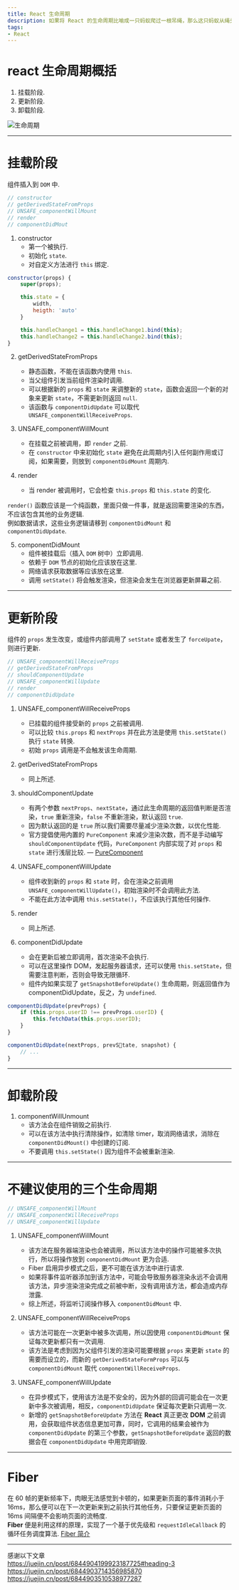 ```yaml
---
title: React 生命周期
description: 如果将 React 的生命周期比喻成一只蚂蚁爬过一根吊绳，那么这只蚂蚁从绳头爬到绳尾，就会依次触动不同的卡片挂钩.
tags:
- React
---
```


# react 生命周期概括

1. 挂载阶段.<br>
2. 更新阶段.<br>
3. 卸载阶段.<br>

![生命周期](https://z3.ax1x.com/2021/06/02/2MQ8Nd.png)

***

# 挂载阶段

组件插入到 `DOM` 中.

```js
// constructor
// getDerivedStateFromProps
// UNSAFE_componentWillMount
// render
// componentDidMout
```

1. constructor
    - 第一个被执行.
    - 初始化 `state`.
    - 对自定义方法进行 `this` 绑定.
```js
constructor(props) {
    super(props);

    this.state = {
        width,
        heigth: 'auto'
    }

    this.handleChange1 = this.handleChange1.bind(this);
    this.handleChange2 = this.handleChange2.bind(this);
}
```
2. getDerivedStateFromProps
    - 静态函数，不能在该函数内使用 `this`.
    - 当父组件引发当前组件渲染时调用.
    - 可以根据新的 `props` 和 `state` 来调整新的 `state`，函数会返回一个新的对象来更新 `state`，不需更新则返回 `null`.
    - 该函数与 `componentDidUpdate` 可以取代 `UNSAFE_componentWillReceiveProps`.

3. UNSAFE_componentWillMount
    - 在挂载之前被调用，即 `render` 之前.
    - 在 `constructor` 中来初始化 `state` 避免在此周期内引入任何副作用或订阅，如果需要，则放到 `componentDidMount` 周期内.


4. render
    - 当 render 被调用时，它会检查 `this.props` 和 `this.state` 的变化.

`render()` 函数应该是一个纯函数，里面只做一件事，就是返回需要渲染的东西，不应该包含其他的业务逻辑.<br>
例如数据请求，这些业务逻辑请移到 `componentDidMount` 和 `componentDidUpdate`.<br> 

5. componentDidMount
    - 组件被挂载后（插入 `DOM` 树中）立即调用.
    - 依赖于 `DOM` 节点的初始化应该放在这里.
    - 网络请求获取数据等应该放在这里.
    - 调用 `setState()` 将会触发渲染，但渲染会发生在浏览器更新屏幕之前.

***

# 更新阶段

组件的 `props` 发生改变，或组件内部调用了 `setState` 或者发生了 `forceUpate`，则进行更新.

```js
// UNSAFE_componentWillReceiveProps
// getDerivedStateFromProps
// shouldComponentUpdate
// UNSAFE_componentWillUpdate
// render
// componentDidUpdate
```

1. UNSAFE_componentWillReceiveProps
    - 已挂载的组件接受新的 `props` 之前被调用.
    - 可以比较 `this.props` 和 `nextProps` 并在此方法是使用 `this.setState()` 执行 `state` 转换.
    - 初始 `props` 调用是不会触发该生命周期.

2. getDerivedStateFromProps
    - 同上所述.

3. shouldComponentUpdate
    - 有两个参数 `nextProps`、`nextState`，通过此生命周期的返回值判断是否渲染，`true` 重新渲染，`false` 不重新渲染，默认返回 `true`.
    - 因为默认返回的是 `true` 所以我们需要尽量减少渲染次数，以优化性能.
    - 官方提倡使用内置的 `PureComponent` 来减少渲染次数，而不是手动编写 `shouldComponentUpdate` 代码，`PureComponent` 内部实现了对 `props` 和 `state` 进行浅层比较.
    — [PureComponent](https://zh-hans.reactjs.org/docs/react-api.html#reactpurecomponent)

4. UNSAFE_componentWillUpdate
    - 组件收到新的 `props` 和 `state` 时，会在渲染之前调用 `UNSAFE_componentWillUpdate()`，初始渲染时不会调用此方法.
    - 不能在此方法中调用 `this.setState()`，不应该执行其他任何操作.
    
5. render
    - 同上所述.

6. componentDidUpdate
    - 会在更新后被立即调用，首次渲染不会执行.
    - 可以在这里操作 DOM，发起服务器请求，还可以使用 `this.setState`，但需要注意判断，否则会导致无限循环.
    - 组件内如果实现了 `getSnapshotBeforeUpdate()` 生命周期，则返回值作为 componentDidUpdate，反之，为 `undefined`.

```js
componentDidUpdate(prevProps) {
    if (this.props.userID !== prevProps.userID) {
        this.fetchData(this.props.userID);
    }
}

componentDidUpdate(nextProps, prevState, snapshot) {
    // ...
}
```

***

# 卸载阶段

1. componentWillUnmount
    - 该方法会在组件销毁之前执行.
    - 可以在该方法中执行清除操作，如清除 timer，取消网络请求，消除在 `componentDidMount()` 中创建的订阅.
    - 不要调用 `this.setState()` 因为组件不会被重新渲染.

***

# 不建议使用的三个生命周期

```js
// UNSAFE_componentWillMount
// UNSAFE_componentWillReceiveProps
// UNSAFE_componentWillUpdate
```

1. UNSAFE_componentWillMount
    - 该方法在服务器端渲染也会被调用，所以该方法中的操作可能被多次执行，所以将操作放到 `componentDidMount` 更为合适.
    - Fiber 启用异步模式之后，更不可能在该方法中进行请求.
    - 如果将事件监听器添加到该方法中，可能会导致服务器渲染永远不会调用该方法，异步渲染渲染完成之前被中断，没有调用该方法，都会造成内存泄露.
    - 综上所述，将监听订阅操作移入 `componentDidMount` 中.


2. UNSAFE_componentWillReceiveProps
    - 该方法可能在一次更新中被多次调用，所以因使用 `componentDidMount` 保证每次更新都只有一次调用.
    - 该方法是考虑到因为父组件引发的渲染可能要根据 `props` 来更新 `state` 的需要而设立的，而新的 `getDerivedStateFormProps` 可以与 `componentDidMount` 取代 `componentWillReceiveProps`.

3. UNSAFE_componentWillUpdate
    - 在异步模式下，使用该方法是不安全的，因为外部的回调可能会在一次更新中多次被调用，相反，`componentDidUpdate` 保证每次更新只调用一次.
    - 新增的 `getSnapshotBeforeUpdate` 方法在 **React** 真正更改 **DOM** 之前调用，会获取组件状态信息更加可靠，同时，它调用的结果会被作为 `componentDidUpdate` 的第三个参数，`getSnapshotBeforeUpdate` 返回的数据会在 `componentDidUpdate` 中用完即销毁.

***

# Fiber

在 60 帧的更新频率下，肉眼无法感觉到卡顿的，如果更新页面的事件消耗小于 16ms，那么便可以在下一次更新来到之前执行其他任务，只要保证更新页面的 16ms 间隔便不会影响页面的流畅度.<br>
**Fiber** 便是利用这样的原理，实现了一个基于优先级和 `requestIdleCallback` 的循环任务调度算法.
[Fiber 简介](https://juejin.cn/post/6844903714356985870)

***

感谢以下文章<br>
https://juejin.cn/post/6844904199923187725#heading-3<br>
https://juejin.cn/post/6844903714356985870<br>
https://juejin.cn/post/6844903510538977287

